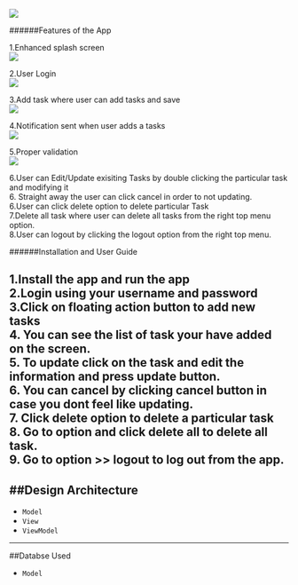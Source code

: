 
![](app/src/main/res/drawable/todoapp.gif)

######Features of the App<br>

1.Enhanced splash screen<br>
![](app/src/main/res/drawable/screen.jpg)

2.User Login<br>
![](app/src/main/res/drawable/login.gif)

3.Add task where user can add tasks and save<br>
![](app/src/main/res/drawable/addtasks.gif)

4.Notification sent when user adds a tasks<br>
![](app/src/main/res/drawable/notification.gif)

5.Proper validation<br>
![](app/src/main/res/drawable/propervalidation.gif)

6.User can Edit/Update exisiting Tasks by double clicking the particular task and modifying it <br>
6. Straight away the user can click cancel in order to not updating.  
6.User can click delete option to delete particular Task<br>
7.Delete all task where user can delete all tasks from the right top menu option.<br>
8.User can logout by clicking the logout option from the right top menu.


######Installation and User Guide<br>

1.Install the app and run the app<br>
2.Login using your username and password<br>
3.Click on floating action button to add new tasks<br>
4. You can see the list of task your have added on the screen.<br>
5. To update click on the task and edit the information and press update button.<br>
6. You can cancel by clicking cancel button in case you dont feel like updating.<br>
7. Click delete option to delete a particular task<br>
8. Go to option and click delete all to delete all task.<br>
9. Go to option >> logout to log out from the app.<br>
---
##Design Architecture
---
* `Model`  <br>
* `View`  <br>
* `ViewModel`  <br>
---

##Databse Used
* `Model`
